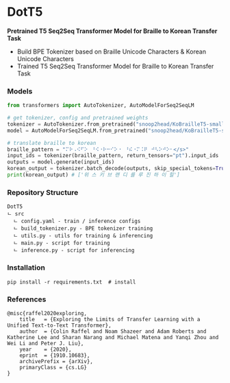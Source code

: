# DotT5

**Pretrained T5 Seq2Seq Transformer Model for Braille to Korean Transfer Task**

- Build BPE Tokenizer based on Braille Unicode Characters & Korean Unicode Characters
- Trained T5 Seq2Seq Transformer Model for Braille to Korean Transfer Task

### Models

```python
from transformers import AutoTokenizer, AutoModelForSeq2SeqLM

# get tokenizer, config and pretrained weights
tokenizer = AutoTokenizer.from_pretrained("snoop2head/KoBrailleT5-small-v1")
model = AutoModelForSeq2SeqLM.from_pretrained("snoop2head/KoBrailleT5-small-v1")

# translate braille to korean
braille_pattern = "⠍⠗⠠⠪⠋⠕⠀⠘⠪⠐⠗⠒⠊⠕⠐⠀⠘⠮⠐⠍⠨⠟⠀⠚⠣⠕⠚⠕⠂</s>"
input_ids = tokenizer(braille_pattern, return_tensors="pt").input_ids
outputs = model.generate(input_ids)
korean_output = tokenizer.batch_decode(outputs, skip_special_tokens=True)
print(korean_output) # ['위 스 키 브 랜 디 를 루 진 하 이 힐']

```

### Repository Structure

```
DotT5
ㄴ src
  ㄴ config.yaml - train / inference configs
  ㄴ build_tokenizer.py - BPE tokenizer training
  ㄴ utils.py - utils for training & inferencing
  ㄴ main.py - script for training
  ㄴ inference.py - script for inferencing
```

### Installation

```
pip install -r requirements.txt  # install
```

### References

```
@misc{raffel2020exploring,
    title   = {Exploring the Limits of Transfer Learning with a Unified Text-to-Text Transformer},
    author  = {Colin Raffel and Noam Shazeer and Adam Roberts and Katherine Lee and Sharan Narang and Michael Matena and Yanqi Zhou and Wei Li and Peter J. Liu},
    year    = {2020},
    eprint  = {1910.10683},
    archivePrefix = {arXiv},
    primaryClass = {cs.LG}
}
```
